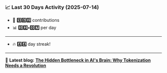 <!--START_STATS-->
### 📈 Last 30 Days Activity (2025-07-14)  
- 🧮 **9️⃣6️⃣2️⃣** contributions  
- 📊 **3️⃣2️⃣•0️⃣7️⃣** per day
---
- 🔥 **4️⃣4️⃣** day streak!
---
📝 **Latest blog:** [**The Hidden Bottleneck in AI's Brain: Why Tokenization Needs a Revolution**](https://andriak.com/blog/tokenization-revolution)
<!--END_STATS-->
